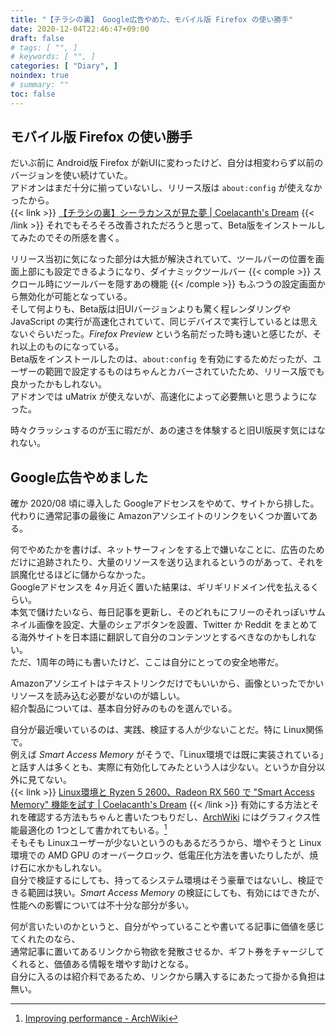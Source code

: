 ```yaml
---
title: "【チラシの裏】 Google広告やめた、モバイル版 Firefox の使い勝手"
date: 2020-12-04T22:46:47+09:00
draft: false
# tags: [ "", ]
# keywords: [ "", ]
categories: [ "Diary", ]
noindex: true
# summary: ""
toc: false
---
```


## モバイル版 Firefox の使い勝手

だいぶ前に Android版 Firefox が新UIに変わったけど、自分は相変わらず以前のバージョンを使い続けていた。  
アドオンはまだ十分に揃っていないし、リリース版は `about:config` が使えなかったから。  
{{< link >}} [【チラシの裏】シーラカンスが見た夢 | Coelacanth's Dream](/posts/2020/08/20/coelacanth-note-2020-08-20/) {{< /link >}}
それでもそろそろ改善されただろうと思って、Beta版をインストールしてみたのでその所感を書く。  

リリース当初に気になった部分は大抵が解決されていて、ツールバーの位置を画面上部にも設定できるようになり、ダイナミックツールバー {{< comple >}} スクロール時にツールバーを隠すあの機能 {{< /comple >}} もふつうの設定画面から無効化が可能となっている。  
そして何よりも、Beta版は旧UIバージョンよりも驚く程レンダリングや JavaScript の実行が高速化されていて、同じデバイスで実行しているとは思えないぐらいだった。*Firefox Preview* という名前だった時も速いと感じたが、それ以上のものになっている。  
Beta版をインストールしたのは、`about:config` を有効にするためだったが、ユーザーの範囲で設定するものはちゃんとカバーされていたため、リリース版でも良かったかもしれない。  
アドオンでは uMatrix が使えないが、高速化によって必要無いと思うようになった。  

時々クラッシュするのが玉に瑕だが、あの速さを体験すると旧UI版戻す気にはなれない。  


## Google広告やめました

確か 2020/08 頃に導入した Googleアドセンスをやめて、サイトから排した。代わりに通常記事の最後に Amazonアソシエイトのリンクをいくつか置いてある。  

何でやめたかを書けば、ネットサーフィンをする上で嫌いなことに、広告のためだけに追跡されたり、大量のリソースを送り込まれるというのがあって、それを誤魔化せるほどに儲からなかった。  
Googleアドセンスを 4ヶ月近く置いた結果は、ギリギリドメイン代を払えるくらい。  
本気で儲けたいなら、毎日記事を更新し、そのどれもにフリーのそれっぽいサムネイル画像を設定、大量のシェアボタンを設置、Twitter か Reddit をまとめてる海外サイトを日本語に翻訳して自分のコンテンツとするべきなのかもしれない。  
ただ、1周年の時にも書いたけど、ここは自分にとっての安全地帯だ。  

Amazonアソシエイトはテキストリンクだけでもいいから、画像といったでかいリソースを読み込む必要がないのが嬉しい。  
紹介製品については、基本自分好みのものを選んでいる。  

自分が最近嘆いているのは、実践、検証する人が少ないことだ。特に Linux関係で。  
例えば *Smart Access Memory* がそうで、「Linux環境では既に実装されている」と話す人は多くとも、実際に有効化してみたという人は少ない。というか自分以外に見てない。  
{{< link >}} [Linux環境と Ryzen 5 2600、Radeon RX 560 で "Smart Access Memory" 機能を試す | Coelacanth's Dream](/posts/2020/11/05/linux-amd-smart-access-memory/) {{< /link >}}
有効にする方法とそれを確認する方法もちゃんと書いたつもりだし、[ArchWiki](https://wiki.archlinux.org/index.php/Main_page) にはグラフィクス性能最適化の 1つとして書かれてもいる。[^archwiki]  
そもそも Linuxユーザーが少ないというのもあるだろうから、増やそうと Linux環境での AMD GPU のオーバークロック、低電圧化方法を書いたりしたが、焼け石に水かもしれない。  
自分で検証するにしても、持ってるシステム環境はそう豪華ではないし、検証できる範囲は狭い。*Smart Access Memory* の検証にしても、有効にはできたが、性能への影響については不十分な部分が多い。  

[^archwiki]: [Improving performance - ArchWiki](https://wiki.archlinux.org/index.php/Improving_performance#Enabling_PCI_Resizable_BAR)

何が言いたいのかというと、自分がやっていることや書いてる記事に価値を感じてくれたのなら、  
通常記事に置いてあるリンクから物欲を発散させるか、ギフト券をチャージしてくれると、価値ある情報を増やす助けとなる。  
自分に入るのは紹介料であるため、リンクから購入するにあたって掛かる負担は無い。  

